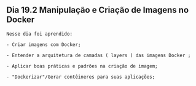 ## Dia 19.2 Manipulação e Criação de Imagens no Docker

    Nesse dia foi aprendido:

    - Criar imagens com Docker;

    - Entender a arquitetura de camadas ( layers ) das imagens Docker ;

    - Aplicar boas práticas e padrões na criação de imagem;

    - "Dockerizar"/Gerar contêineres para suas aplicações;

